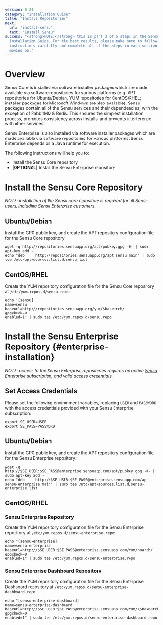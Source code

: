 ```yaml
---
version: 0.21
category: "Installation Guide"
title: "Install Repositories"
next:
  url: "install-sensu"
  text: "Install Sensu"
success: "<strong>NOTE:</strong> this is part 3 of 6 steps in the Sensu
  Installation Guide. For the best results, please make sure to follow the
  instructions carefully and complete all of the steps in each section before
  moving on."
---
```


# Overview

Sensu Core is installed via software installer packages which are made available via software repositories for various platforms (e.g. APT repositories for Ubuntu/Debian, YUM repositories for CentOS/RHEL; installer packages for Microsoft Windows are also available). Sensu packages contain all of the Sensu services and their dependencies, with the exception of RabbitMQ & Redis. This ensures the simplest installation process, promotes consistency across installs, and prevents interference with other services.

Sensu Enterprise is also installed via software installer packages which are made available via software repositories for various platforms. Sensu Enterprise depends on a Java runtime for execution.

The following instructions will help you to:

- Install the Sensu Core repository
- **[OPTIONAL]** Install the Sensu Enterprise repository

# Install the Sensu Core Repository

_NOTE: installation of the Sensu core repository is required for all Sensu
users, including Sensu Enterprise customers._

## Ubuntu/Debian

Install the GPG public key, and create the APT repository configuration file for the Sensu Core repository:

~~~ shell
wget -q http://repositories.sensuapp.org/apt/pubkey.gpg -O- | sudo apt-key add -
echo "deb     http://repositories.sensuapp.org/apt sensu main" | sudo tee /etc/apt/sources.list.d/sensu.list
~~~

## CentOS/RHEL

Create the YUM repository configuration file for the Sensu Core repository at `/etc/yum.repos.d/sensu.repo`:

~~~ shell
echo '[sensu]
name=sensu
baseurl=http://repositories.sensuapp.org/yum/$basearch/
gpgcheck=0
enabled=1' | sudo tee /etc/yum.repos.d/sensu.repo
~~~

# Install the Sensu Enterprise Repository {#enterprise-installation}

_NOTE: access to the Sensu Enterprise repositories requires an active [Sensu Enterprise](http://sensuapp.org/enterprise#pricing) subscription, and valid access credentials._

## Set Access Credentials

Please set the following environment variables, replacing `USER` and `PASSWORD` with the access credentials provided with your Sensu Enterprise subscription:

~~~ shell
export SE_USER=USER
export SE_PASS=PASSWORD
~~~

## Ubuntu/Debian

Install the GPG public key, and create the APT repository configuration file for the Sensu Enterprise repository:

~~~ shell
wget -q http://$SE_USER:$SE_PASS@enterprise.sensuapp.com/apt/pubkey.gpg -O- | sudo apt-key add -
echo "deb     http://$SE_USER:$SE_PASS@enterprise.sensuapp.com/apt sensu-enterprise main" | sudo tee /etc/apt/sources.list.d/sensu-enterprise.list
~~~

## CentOS/RHEL

### Sensu Enterprise Repository

Create the YUM repository configuration file for the Sensu Enterprise repository at `/etc/yum.repos.d/sensu-enterprise.repo`:

~~~ shell
echo "[sensu-enterprise]
name=sensu-enterprise
baseurl=http://$SE_USER:$SE_PASS@enterprise.sensuapp.com/yum/noarch/
gpgcheck=0
enabled=1" | sudo tee /etc/yum.repos.d/sensu-enterprise.repo
~~~

### Sensu Enterprise Dashboard Repository

Create the YUM repository configuration file for the Sensu Enterprise Dashboard repository at `/etc/yum.repos.d/sensu-enterprise-dashboard.repo`:

~~~ shell
echo "[sensu-enterprise-dashboard]
name=sensu-enterprise-dashboard
baseurl=http://$SE_USER:$SE_PASS@enterprise.sensuapp.com/yum/\$basearch/
gpgcheck=0
enabled=1" | sudo tee /etc/yum.repos.d/sensu-enterprise-dashboard.repo
~~~
